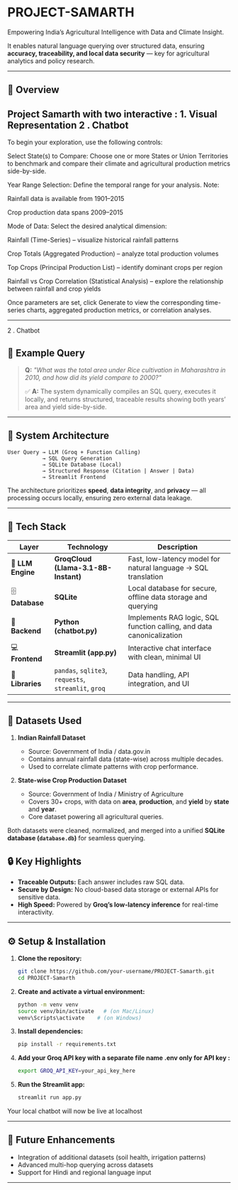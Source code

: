 # PROJECT-SAMARTH
Empowering India’s Agricultural Intelligence with Data and Climate Insight.

It enables natural language querying over structured data, ensuring **accuracy, traceability, and local data security** — key for agricultural analytics and policy research.

---

## 🚀 Overview

Project Samarth with two interactive : 1. Visual Representation 2 . Chatbot
---
To begin your exploration, use the following controls:

Select State(s) to Compare:
Choose one or more States or Union Territories to benchmark and compare their climate and agricultural production metrics side-by-side.

Year Range Selection:
Define the temporal range for your analysis.
Note:

Rainfall data is available from 1901–2015

Crop production data spans 2009–2015

Mode of Data:
Select the desired analytical dimension:

Rainfall (Time-Series) – visualize historical rainfall patterns

Crop Totals (Aggregated Production) – analyze total production volumes

Top Crops (Principal Production List) – identify dominant crops per region

Rainfall vs Crop Correlation (Statistical Analysis) – explore the relationship between rainfall and crop yields

Once parameters are set, click Generate to view the corresponding time-series charts, aggregated production metrics, or correlation analyses.

---
2 . Chatbot
## 🧪 Example Query

> **Q:** *"What was the total area under Rice cultivation in Maharashtra in 2010, and how did its yield compare to 2000?"*  
>  
> ✅ **A:** The system dynamically compiles an SQL query, executes it locally, and returns structured, traceable results showing both years’ area and yield side-by-side.
---

## 🧩 System Architecture

```
User Query → LLM (Groq + Function Calling)
           → SQL Query Generation
           → SQLite Database (Local)
           → Structured Response (Citation | Answer | Data)
           → Streamlit Frontend
```

The architecture prioritizes **speed**, **data integrity**, and **privacy** — all processing occurs locally, ensuring zero external data leakage.

---

## 🧠 Tech Stack

| Layer | Technology | Description |
|-------|-------------|-------------|
| 💬 **LLM Engine** | **GroqCloud (Llama-3.1-8B-Instant)** | Fast, low-latency model for natural language → SQL translation |
| 🗄️ **Database** | **SQLite** | Local database for secure, offline data storage and querying |
| 🧮 **Backend** | **Python (chatbot.py)** | Implements RAG logic, SQL function calling, and data canonicalization |
| 💻 **Frontend** | **Streamlit (app.py)** | Interactive chat interface with clean, minimal UI |
| 🧰 **Libraries** | `pandas`, `sqlite3`, `requests`, `streamlit`, `groq` | Data handling, API integration, and UI |

---

## 🌾 Datasets Used

1. **Indian Rainfall Dataset**  
   - Source: Government of India / data.gov.in  
   - Contains annual rainfall data (state-wise) across multiple decades.  
   - Used to correlate climate patterns with crop performance.

2. **State-wise Crop Production Dataset**  
   - Source: Government of India / Ministry of Agriculture  
   - Covers 30+ crops, with data on **area**, **production**, and **yield** by **state** and **year**.  
   - Core dataset powering all agricultural queries.

Both datasets were cleaned, normalized, and merged into a unified **SQLite database (`database.db`)** for seamless querying.

## 🔒 Key Highlights

- **Traceable Outputs:** Each answer includes raw SQL data.  
- **Secure by Design:** No cloud-based data storage or external APIs for sensitive data.  
- **High Speed:** Powered by **Groq’s low-latency inference** for real-time interactivity.  

---

## ⚙️ Setup & Installation

1. **Clone the repository:**
   ```bash
   git clone https://github.com/your-username/PROJECT-Samarth.git
   cd PROJECT-Samarth
   ```

2. **Create and activate a virtual environment:**
   ```bash
   python -m venv venv
   source venv/bin/activate   # (on Mac/Linux)
   venv\Scripts\activate    # (on Windows)
   ```

3. **Install dependencies:**
   ```bash
   pip install -r requirements.txt
   ```

4. **Add your Groq API key with a separate file name .env only for API key :**
   ```bash
   export GROQ_API_KEY=your_api_key_here
   ```

5. **Run the Streamlit app:**
   ```bash
   streamlit run app.py
   ```

Your local chatbot will now be live at localhost

---

## 🧭 Future Enhancements

- Integration of additional datasets (soil health, irrigation patterns)  
- Advanced multi-hop querying across datasets  
- Support for Hindi and regional language input  

---
